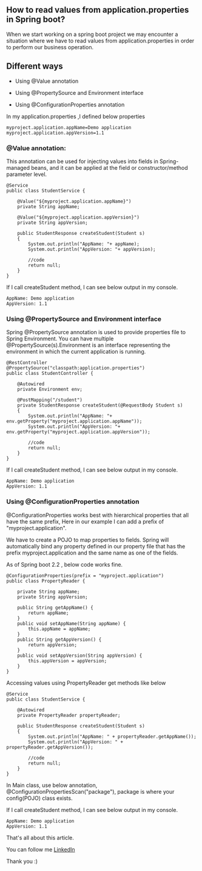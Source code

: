 ## How to read values from application.properties in Spring boot?

When we start working on a spring boot project we may encounter a situation where we have to read values from application.properties in order to perform our business operation. 

## Different ways

- Using @Value annotation

- Using @PropertySource and Environment interface

- Using @ConfigurationProperties annotation

In my application.properties ,I defined below properties

```
myproject.application.appName=Demo application
myproject.application.appVersion=1.1

``` 

### @Value annotation:
This annotation can be used for injecting values into fields in Spring-managed beans, and it can be applied at the field or constructor/method parameter level.


```
@Service
public class StudentService {

	@Value("${myproject.application.appName}")
	private String appName;
	
	@Value("${myproject.application.appVersion}")
	private String appVersion;
	
	public StudentResponse createStudent(Student s)
	{
		System.out.println("AppName: "+ appName);
		System.out.println("AppVersion: "+ appVersion);
		
		//code
		return null;
	}
}
``` 

If I call createStudent method, I can see below output in my console.

```
AppName: Demo application
AppVersion: 1.1
``` 

### Using @PropertySource and Environment interface
Spring @PropertySource annotation is used to provide properties file to Spring Environment. You can have multiple @PropertySource(s).Environment is an interface representing the environment in which the current application is running.


```
@RestController
@PropertySource("classpath:application.properties")
public class StudentController {

	@Autowired
	private Environment env;
	
	@PostMapping("/student")
	private StudentResponse createStudent(@RequestBody Student s)
	{
		System.out.println("AppName: "+ env.getProperty("myproject.application.appName"));
		System.out.println("AppVersion: "+ env.getProperty("myproject.application.appVersion"));
		
		//code
		return null;
	}
}
``` 
If I call createStudent method, I can see below output in my console.

```
AppName: Demo application
AppVersion: 1.1
``` 

### Using @ConfigurationProperties annotation
@ConfigurationProperties works best with hierarchical properties that all have the same prefix, Here in our example I can add a prefix of "myproject.application".

We have to create a POJO to map properties to fields. Spring will automatically bind any property defined in our property file that has the prefix myproject.application and the same name as one of the fields.

As of Spring boot 2.2 , below code works fine.

```
@ConfigurationProperties(prefix = "myproject.application")
public class PropertyReader {
	
	private String appName;
	private String appVersion;
	
	public String getAppName() {
		return appName;
	}
	public void setAppName(String appName) {
		this.appName = appName;
	}
	public String getAppVersion() {
		return appVersion;
	}
	public void setAppVersion(String appVersion) {
		this.appVersion = appVersion;
	}
}
``` 

Accessing values using PropertyReader get methods like below

```
@Service
public class StudentService {

	@Autowired
	private PropertyReader propertyReader;
	
	public StudentResponse createStudent(Student s)
	{
		System.out.println("AppName: " + propertyReader.getAppName());
		System.out.println("AppVersion: " + propertyReader.getAppVersion());
		
		//code
		return null;
	}
}
``` 

In Main class, use below annotation,
@ConfigurationPropertiesScan("package"), package is where your config(POJO) class exists.

If I call createStudent method, I can see below output in my console.

```
AppName: Demo application
AppVersion: 1.1
``` 

That's all about this article.

You can follow me  [LinkedIn](https://www.linkedin.com/in/shivaprasadgurram/) 

Thank you :)





 

